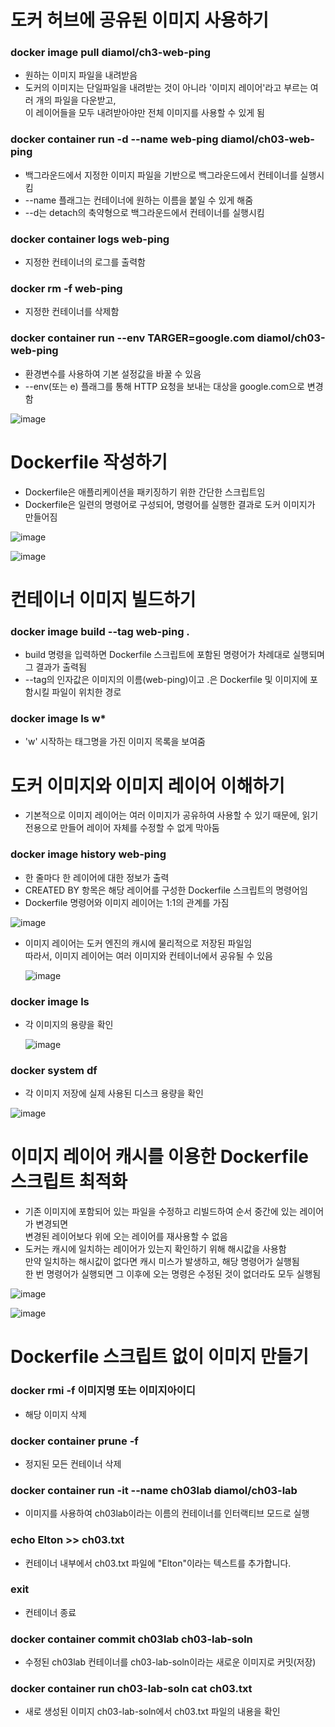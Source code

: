 # 도커 허브에 공유된 이미지 사용하기
### docker image pull diamol/ch3-web-ping
- 원하는 이미지 파일을 내려받음
- 도커의 이미지는 단일파일을 내려받는 것이 아니라 '이미지 레이어'라고 부르는 여러 개의 파일을 다운받고, <br>
  이 레이어들을 모두 내려받아야만 전체 이미지를 사용할 수 있게 됨

### docker container run -d --name web-ping diamol/ch03-web-ping
- 백그라운드에서 지정한 이미지 파일을 기반으로 백그라운드에서 컨테이너를 실행시킴
- --name 플래그는 컨테이너에 원하는 이름을 붙일 수 있게 해줌
- --d는 detach의 축약형으로 백그라운드에서 컨테이너를 실행시킴

### docker container logs web-ping
- 지정한 컨테이너의 로그를 출력함

### docker rm -f web-ping
- 지정한 컨테이너를 삭제함

### docker container run --env TARGER=google.com diamol/ch03-web-ping
- 환경변수를 사용하여 기본 설정값을 바꿀 수 있음
- --env(또는 e) 플래그를 통해 HTTP 요청을 보내는 대상을 google.com으로 변경함

![image](https://github.com/user-attachments/assets/c6f83f6d-91e6-44bf-a225-0deeca466d3a)

# Dockerfile 작성하기
- Dockerfile은 애플리케이션을 패키징하기 위한 간단한 스크립트임
- Dockerfile은 일련의 명령어로 구성되어, 명령어를 실행한 결과로 도커 이미지가 만들어짐

![image](https://github.com/user-attachments/assets/b580f489-980a-4f63-93fd-7b224f901c09)

![image](https://github.com/user-attachments/assets/5a1fc79e-a66d-4d6a-9ef8-2f5d2fe50ae8)

# 컨테이너 이미지 빌드하기
### docker image build --tag web-ping .
- build 명령을 입력하면 Dockerfile 스크립트에 포함된 명령어가 차례대로 실행되며 그 결과가 출력됨
- --tag의 인자값은 이미지의 이름(web-ping)이고 .은 Dockerfile 및 이미지에 포함시킬 파일이 위치한 경로

### docker image ls w*
- 'w' 시작하는 태그명을 가진 이미지 목록을 보여줌

# 도커 이미지와 이미지 레이어 이해하기
- 기본적으로 이미지 레이어는 여러 이미지가 공유하여 사용할 수 있기 때문에, 읽기 전용으로 만들어 레이어 자체를 수정할 수 없게 막아둠

### docker image history web-ping
- 한 줄마다 한 레이어에 대한 정보가 출력
- CREATED BY 항목은 해당 레이어를 구성한 Dockerfile 스크립트의 명령어임
- Dockerfile 명령어와 이미지 레이어는 1:1의 관계를 가짐

![image](https://github.com/user-attachments/assets/9a183ae9-1d24-430e-bca7-3f9e64c1651a)

- 이미지 레이어는 도커 엔진의 캐시에 물리적으로 저장된 파일임 <br>
  따라서, 이미지 레이어는 여러 이미지와 컨테이너에서 공유될 수 있음

  ![image](https://github.com/user-attachments/assets/f3f7031a-1107-4aae-8e1f-f3f1c4da5335)

### docker image ls
- 각 이미지의 용량을 확인

  ![image](https://github.com/user-attachments/assets/c22686af-9520-4c7f-acd8-ccdd2c00cc70)

### docker system df
- 각 이미지 저장에 실제 사용된 디스크 용량을 확인

![image](https://github.com/user-attachments/assets/aef12d25-ef7d-4b01-b07a-3b9a7c42bc36)

# 이미지 레이어 캐시를 이용한 Dockerfile 스크립트 최적화
- 기존 이미지에 포함되어 있는 파일을 수정하고 리빌드하여 순서 중간에 있는 레이어가 변경되면 <br>
  변경된 레이어보다 위에 오는 레이어를 재사용할 수 없음
- 도커는 캐시에 일치하는 레이어가 있는지 확인하기 위해 해시값을 사용함 <br>
  만약 일치하는 해시값이 없다면 캐시 미스가 발생하고, 해당 명령어가 실행됨 <br>
  한 번 명령어가 실행되면 그 이후에 오는 명령은 수정된 것이 없더라도 모두 실행됨

![image](https://github.com/user-attachments/assets/165cdd59-13be-435b-8248-cf19cce4abc7)

![image](https://github.com/user-attachments/assets/93e165d7-ebab-4b6c-8673-0feaa3ff0736)

# Dockerfile 스크립트 없이 이미지 만들기
### docker rmi -f 이미지명 또는 이미지아이디
- 해당 이미지 삭제

### docker container prune -f
- 정지된 모든 컨테이너 삭제

### docker container run -it --name ch03lab diamol/ch03-lab
- 이미지를 사용하여 ch03lab이라는 이름의 컨테이너를 인터랙티브 모드로 실행

### echo Elton >> ch03.txt 
- 컨테이너 내부에서 ch03.txt 파일에 "Elton"이라는 텍스트를 추가합니다.

### exit
- 컨테이너 종료

### docker container commit ch03lab ch03-lab-soln
- 수정된 ch03lab 컨테이너를 ch03-lab-soln이라는 새로운 이미지로 커밋(저장)

### docker container run ch03-lab-soln cat ch03.txt
- 새로 생성된 이미지 ch03-lab-soln에서 ch03.txt 파일의 내용을 확인
